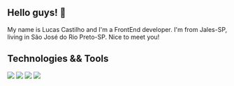 ## Hello guys! 🤙
My name is Lucas Castilho and I'm a FrontEnd developer. I'm from Jales-SP, living in São José do Rio Preto-SP. Nice to meet you!

##  Technologies && Tools
![](https://img.shields.io/badge/JavaScript-informational?style=flat&logo=<LOGO_NAME>&logoColor=black&color=F7DF1E)
![](https://img.shields.io/badge/ReactJS-informational?style=flat&logo=<LOGO_NAME>&logoColor=white&color=17B6E7)
![](https://img.shields.io/badge/NextJS-informational?style=flat&logo=<LOGO_NAME>&logoColor=white&color=1a1a1f)
![](https://img.shields.io/badge/ReactNative-informational?style=flat&logo=<LOGO_NAME>&logoColor=white&color=8A35DA)

<!-- Github status
[![Anurag's github stats](https://github-readme-stats.vercel.app/api?username=lucashco)](https://github.com/lucashco/github-readme-stats)
-->

<!--
**lucashco/lucashco** is a ✨ _special_ ✨ repository because its `README.md` (this file) appears on your GitHub profile.
Here are some ideas to get you started:

- 🔭 I’m currently working on ...
- 🌱 I’m currently learning ...
- 👯 I’m looking to collaborate on ...
- 🤔 I’m looking for help with ...
- 💬 Ask me about ...
- 📫 How to reach me: ...
- 😄 Pronouns: ...
- ⚡ Fun fact: ...
-->
